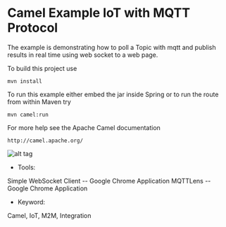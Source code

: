 Camel Example IoT with MQTT Protocol
====================================

The example is demonstrating how to poll a Topic with mqtt
and publish results in real time using web socket to a web page.

To build this project use

    mvn install

To run this example either embed the jar inside Spring
or to run the route from within Maven try

    mvn camel:run

For more help see the Apache Camel documentation

    http://camel.apache.org/

![alt tag](https://cloud.githubusercontent.com/assets/1347006/7772386/187edfa4-009e-11e5-96fc-ad2f881dfd2b.png)    
    
 - Tools:
 
 Simple WebSocket Client -- Google Chrome Application
 MQTTLens -- Google Chrome Application
 
 - Keyword:
 
 Camel, IoT, M2M, Integration